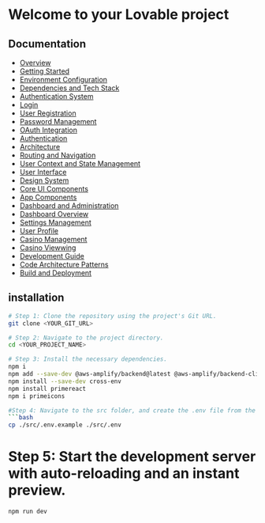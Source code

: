 # Welcome to your Lovable project

## Documentation

- [Overview](/docs/1_Overview.md)
- [Getting Started](/docs/2_Getting_Started.md)
- [Environment Configuration](/docs/3_Environment_Configuration.md)
- [Dependencies and Tech Stack](/docs/4_Dependencies_and_Tech_Stack.md)
- [Authentication System](/docs/5_Authentication_System.md)
- [Login](/docs/6_Login_Flow.md)
- [User Registration](/docs/7_User_Registration.md)
- [Password Management](/docs/8_Password_Management.md)
- [OAuth Integration](/docs/9_OAuth_Integration.md)
- [Authentication](/docs/10_Authentication_Services.md)
- [Architecture](/docs/11_Application_Architecture.md)
- [Routing and Navigation](/docs/12_Routing_and_Navigation.md)
- [User Context and State Management](/docs/13_User_Context_and_State_Management.md)
- [User Interface](/docs/14_User_Interface_Components.md)
- [Design System](/docs/15_Design_System.md)
- [Core UI Components](/docs/16_Core_UI_Components.md)
- [App Components](/docs/17_Application_Components.md)
- [Dashboard and Administration](/docs/18_Dashboard_and_Administration.md)
- [Dashboard Overview](/docs/19_Dashboard_Overview.md)
- [Settings Management](/docs/20_Settings_Management.md)
- [User Profile](/docs/21_User_Profile.md)
- [Casino Management](/docs/22_Casino_Management.md)
- [Casino Viewwing](/docs/24_Casino_Viewing_and_Management.md)
- [Development Guide](/docs/25_Development_Guide.md)
- [Code Architecture Patterns](/docs/26_Code_Architecture_Patterns.md)
- [Build and Deployment](/docs/27_Build_and_Deployment.md)

## installation

```sh
# Step 1: Clone the repository using the project's Git URL.
git clone <YOUR_GIT_URL>

# Step 2: Navigate to the project directory.
cd <YOUR_PROJECT_NAME>

# Step 3: Install the necessary dependencies.
npm i
npm add --save-dev @aws-amplify/backend@latest @aws-amplify/backend-cli@latest typescript
npm install --save-dev cross-env
npm install primereact
npm i primeicons

#Step 4: Navigate to the src folder, and create the .env file from the .env.example:
```bash
cp ./src/.env.example ./src/.env
```


# Step 5: Start the development server with auto-reloading and an instant preview.

```bash
npm run dev
```

